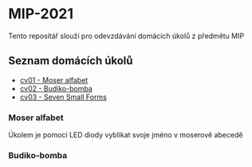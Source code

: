 # MIP-2021

Tento repositář slouží pro odevzdávání domácích úkolů z předmětu MIP

## Seznam domácích úkolů

- [cv01 - Moser alfabet](cv01/)
- [cv02 - Budiko-bomba](cv02/)
- [cv03 - Seven Small Forms](cv03/)

### Moser alfabet
Úkolem je pomocí LED diody vyblikat svoje jméno v moserově abecedě

### Budiko-bomba
